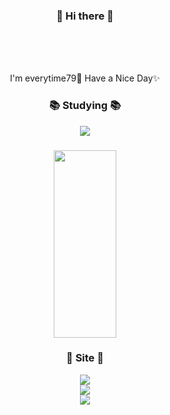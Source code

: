 <h3 align="center"> 👋 Hi there 👋 </h3>





<br>
<p align="center">
<br><br> I'm everytime79🌱 
Have a Nice Day✨
</p>



<h3 align="center">📚 Studying 📚</h3>

<p align="center">
  <img src="https://img.shields.io/badge/Swift-FA7343?style=flat&logo=swift&logoColor=white"/><br>
</p>


<h3 align="center">
<center><img src="https://images.velog.io/images/everytime79/post/cac5ca29-db25-46d4-bc7c-e79930ca6ee4/among.gif" width="100" height="300"></center>
</h3>



<h3 align="center">📝 Site 📝</h3>

<p align="center"> 
  <a href="https://velog.io/@everytime79"><img src="http://img.shields.io/badge/-Velog-20c997?style=flat&link=https://velog.io/@everytime79"/></a><br>
  <a href="https://soosdev.tistory.com/"><img src="http://img.shields.io/badge/-Tistory-FFBB00?style=flat&link=https://soosdev.tistory.com/"/></a><br>
  <a href="https://www.instagram.com/soos.gram/"><img src="https://img.shields.io/badge/-Instagram-E4405F?style=flat&link=https://www.instagram.com/soos.gram/)"/></a><br>
  
</p>

<!--
**everytime79/everytime79** is a ✨ _special_ ✨ repository because its `README.md` (this file) appears on your GitHub profile.

Here are some ideas to get you started:

- 🔭 I’m currently working on ...
- 🌱 I’m currently learning ...
- 👯 I’m looking to collaborate on ...
- 🤔 I’m looking for help with ...
- 💬 Ask me about ...
- 📫 How to reach me: ...
- 😄 Pronouns: ...
- ⚡ Fun fact: ...
-->
